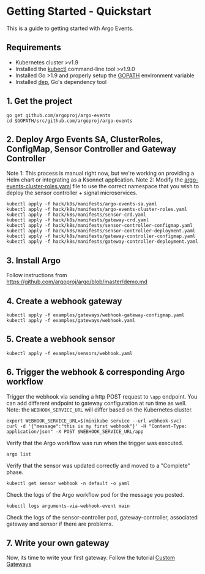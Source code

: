 # Getting Started - Quickstart
This is a guide to getting started with Argo Events.

## Requirements
* Kubernetes cluster >v1.9
* Installed the [kubectl](https://kubernetes.io/docs/tasks/tools/install-kubectl/) command-line tool >v1.9.0
* Installed Go >1.9 and properly setup the [GOPATH](https://golang.org/doc/install) environment variable
* Installed [dep](https://golang.github.io/dep/docs/installation.html), Go's dependency tool

## 1. Get the project
```
go get github.com/argoproj/argo-events
cd $GOPATH/src/github.com/argoproj/argo-events
```

## 2. Deploy Argo Events SA, ClusterRoles, ConfigMap, Sensor Controller and Gateway Controller
Note 1: This process is manual right now, but we're working on providing a Helm chart or integrating as a Ksonnet application.
Note 2: Modify the [argo-events-cluster-roles.yaml](../hack/k8s/manifests/argo-events-cluster-roles.yaml) file to use the correct namespace that you wish to deploy the sensor controller + signal microservices.
```
kubectl apply -f hack/k8s/manifests/argo-events-sa.yaml
kubectl apply -f hack/k8s/manifests/argo-events-cluster-roles.yaml
kubectl apply -f hack/k8s/manifests/sensor-crd.yaml
kubectl apply -f hack/k8s/manifests/gateway-crd.yaml
kubectl apply -f hack/k8s/manifests/sensor-controller-configmap.yaml
kubectl apply -f hack/k8s/manifests/sensor-controller-deployment.yaml
kubectl apply -f hack/k8s/manifests/gateway-controller-configmap.yaml
kubectl apply -f hack/k8s/manifests/gateway-controller-deployment.yaml
```

## 3. Install Argo
Follow instructions from https://github.com/argoproj/argo/blob/master/demo.md

## 4. Create a webhook gateway
```
kubectl apply -f examples/gateways/webhook-gateway-configmap.yaml
kubectl apply -f examples/gateways/webhook.yaml
```

## 5. Create a webhook sensor
```
kubectl apply -f examples/sensors/webhook.yaml
```

## 6. Trigger the webhook & corresponding Argo workflow
Trigger the webhook via sending a http POST request to `\app` endpoint. You can add different endpoint to 
gateway configuration at run time as well.
Note: the `WEBHOOK_SERVICE_URL` will differ based on the Kubernetes cluster.
```
export WEBHOOK_SERVICE_URL=$(minikube service --url webhook-svc)
curl -d '{"message":"this is my first webhook"}' -H "Content-Type: application/json" -X POST $WEBHOOK_SERVICE_URL/app
```

Verify that the Argo workflow was run when the trigger was executed.
```
argo list
```

Verify that the sensor was updated correctly and moved to a "Complete" phase.
```
kubectl get sensor webhook -n default -o yaml
```

Check the logs of the Argo workflow pod for the message you posted.
```
kubectl logs arguments-via-webhook-event main
```

Check the logs of the sensor-controller pod, gateway-controller, associated gateway and sensor if there are problems.

## 7. Write your own gateway
Now, its time to write your first gateway. Follow the tutorial [Custom Gateways](custom-gateway.md)